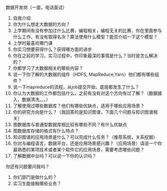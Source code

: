 数据开发岗（一面，电话面试）

1.	自我介绍
2.	你为什么想走大数据的方向？
3.	上学期间有没有参加过什么比赛，编程相关，编程无关的比赛，你在里面参与什么工作，有没有取得名次？算法使用什么模型？能否介绍一下这个模型？
4.	上学时最喜欢哪门课
5.	你实习想要获得什么？获得哪方面的进步
6.	你在之前的学习，实习过程中，你印象最深的事情是什么？当时是怎么解决的？
7.	你都学习了大数据相关的哪些内容？
8.	说一下你了解的大数据的组件（HDFS, MapReduce,Yarn）他们都有哪些组件？
9.	说一下mapreduce的流程，从job提交开始，底层都发生了什么？
10.	你认为大数据的工作都包括什么，之前有没有对这个方向有过了解？（数据接入，数据清洗。。。）
11.	了解使用过哪些数据库？他们有哪些优缺点，适用于哪些应用场景？
12.	你的研究方向是什么？（我回答的是知识图谱，下面几个问题与知识图谱相关）
13.	图数据库与普通型数据库相比较有哪些不同？有什么优缺点
14.	图数据库存储的格式有什么特点？
15.	知识图谱的应用场景是什么？可以完成什么任务？（推荐系统，关系挖掘）
16.	你对与编程语言，数据平台，还是应用场景感兴趣？（应用场景）请说一个你最熟悉的某项技术或者某个软件它的应用场景，需要考虑哪些问题？
17.	了解数据中台吗？可以说一下你的认识吗？



你还有问题要问我吗？
1.	你们部门是做什么的？
2.	实习生能接触哪些业务？

